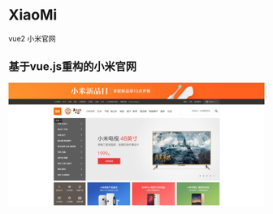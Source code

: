 # XiaoMi
vue2 小米官网
## 基于vue.js重构的小米官网
![Aaron Swartz](https://raw.githubusercontent.com/lvdeyouli/lvdeyouli.github.io/master/source/images/-Anti-stealing-link%3Dimg%26path%3Dwork1.jpg)
